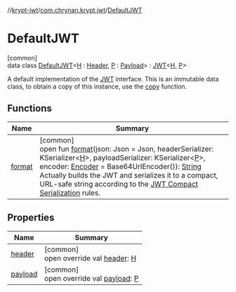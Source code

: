 //[krypt-jwt](../../../index.md)/[com.chrynan.krypt.jwt](../index.md)/[DefaultJWT](index.md)

# DefaultJWT

[common]\
data class [DefaultJWT](index.md)&lt;[H](index.md) : [Header](../-header/index.md), [P](index.md) : [Payload](../-payload/index.md)&gt; : [JWT](../-j-w-t/index.md)&lt;[H](index.md), [P](index.md)&gt; 

A default implementation of the [JWT](../-j-w-t/index.md) interface. This is an immutable data class, to obtain a copy of this instance, use the [copy](../../../../krypt-jwt/com.chrynan.krypt.jwt/-default-j-w-t/copy.md) function.

## Functions

| Name | Summary |
|---|---|
| [format](../-j-w-t/format.md) | [common]<br>open fun [format](../-j-w-t/format.md)(json: Json = Json, headerSerializer: KSerializer&lt;[H](index.md)&gt;, payloadSerializer: KSerializer&lt;[P](index.md)&gt;, encoder: [Encoder](../../../../krypt-encoding/krypt-encoding/com.chrynan.krypt.encoding/-encoder/index.md) = Base64UrlEncoder()): [String](https://kotlinlang.org/api/latest/jvm/stdlib/kotlin/-string/index.html)<br>Actually builds the JWT and serializes it to a compact, URL-safe string according to the [JWT Compact Serialization](https://tools.ietf.org/html/draft-ietf-oauth-json-web-token-25#section-7) rules. |

## Properties

| Name | Summary |
|---|---|
| [header](header.md) | [common]<br>open override val [header](header.md): [H](index.md) |
| [payload](payload.md) | [common]<br>open override val [payload](payload.md): [P](index.md) |
